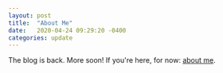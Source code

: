 ```yaml
---
layout: post
title:  "About Me"
date:   2020-04-24 09:29:20 -0400
categories: update
---
```


The blog is back. More soon! If you're here, for now: [about me](/about).
